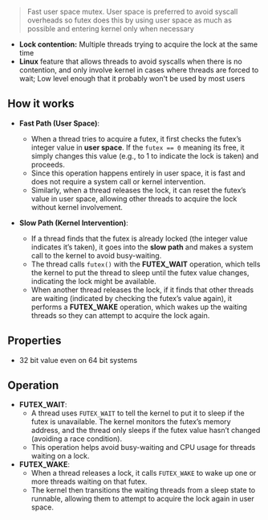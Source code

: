 > Fast user space mutex. User space is preferred to avoid syscall overheads so futex does this by using user space as much as possible and entering kernel only when necessary

- **Lock contention:** Multiple threads trying to acquire the lock at the same time
- **Linux** feature that allows threads to avoid syscalls when there is no contention, and only involve kernel in cases where threads are forced to wait; Low level enough that it probably won't be used by most users
## How it works
- **Fast Path (User Space)**:
    - When a thread tries to acquire a futex, it first checks the futex’s integer value in **user space**. If the `futex == 0` meaning its free, it simply changes this value (e.g., to 1 to indicate the lock is taken) and proceeds.
    - Since this operation happens entirely in user space, it is fast and does not require a system call or kernel intervention.
    - Similarly, when a thread releases the lock, it can reset the futex’s value in user space, allowing other threads to acquire the lock without kernel involvement.

- **Slow Path (Kernel Intervention)**:
    - If a thread finds that the futex is already locked (the integer value indicates it’s taken), it goes into the **slow path** and makes a system call to the kernel to avoid busy-waiting.
    - The thread calls `futex()` with the **FUTEX_WAIT** operation, which tells the kernel to put the thread to sleep until the futex value changes, indicating the lock might be available.
    - When another thread releases the lock, if it finds that other threads are waiting (indicated by checking the futex’s value again), it performs a **FUTEX_WAKE** operation, which wakes up the waiting threads so they can attempt to acquire the lock again.

## Properties
- 32 bit value even on 64 bit systems
## Operation
- **FUTEX_WAIT**:
    - A thread uses `FUTEX_WAIT` to tell the kernel to put it to sleep if the futex is unavailable. The kernel monitors the futex’s memory address, and the thread only sleeps if the futex value hasn’t changed (avoiding a race condition).
    - This operation helps avoid busy-waiting and CPU usage for threads waiting on a lock.
- **FUTEX_WAKE**:
    - When a thread releases a lock, it calls `FUTEX_WAKE` to wake up one or more threads waiting on that futex.
    - The kernel then transitions the waiting threads from a sleep state to runnable, allowing them to attempt to acquire the lock again in user space.